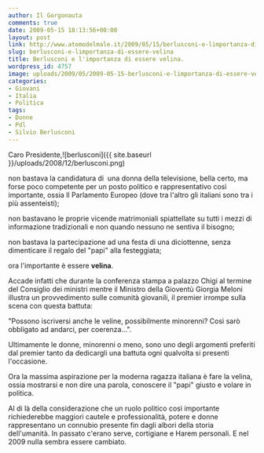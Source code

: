 ```yaml
---
author: Il Gorgonauta
comments: true
date: 2009-05-15 18:13:56+00:00
layout: post
link: http://www.atomodelmale.it/2009/05/15/berlusconi-e-limportanza-di-essere-velina/
slug: berlusconi-e-limportanza-di-essere-velina
title: Berlusconi e l'importanza di essere velina.
wordpress_id: 4757
image: uploads/2009/05/2009-05-15-berlusconi-e-limportanza-di-essere-velina.jpg
categories:
- Giovani
- Italia
- Politica
tags:
- Donne
- Pdl
- Silvio Berlusconi
---
```


Caro Presidente,![berlusconi]({{ site.baseurl }}/uploads/2008/12/berlusconi.png)

non bastava la candidatura di  una donna della televisione, bella certo, ma forse poco competente per un posto politico e rappresentativo così importante, ossia Il Parlamento Europeo (dove tra l'altro gli italiani sono tra i più assenteisti);

non bastavano le proprie vicende matrimoniali spiattellate su tutti i mezzi di informazione tradizionali e non quando nessuno ne sentiva il bisogno;

non bastava la partecipazione ad una festa di una diciottenne, senza dimenticare il regalo del "papi" alla festeggiata;

ora l'importante è essere **velina**.

Accade infatti che durante la conferenza stampa a palazzo Chigi al termine del Consiglio dei ministri mentre il Ministro della Gioventù Giorgia Meloni illustra un provvedimento sulle comunità giovanili, il premier irrompe sulla scena con questa battuta:

"Possono iscriversi anche le veline, possibilmente minorenni? Così sarò obbligato ad andarci, per coerenza...".

Ultimamente le donne, minorenni o meno, sono uno degli argomenti preferiti dal premier tanto da dedicargli una battuta ogni qualvolta si presenti l'occasione.

Ora la massima aspirazione per la moderna ragazza italiana è fare la velina, ossia mostrarsi e non dire una parola, conoscere il "papi" giusto e volare in politica.

Al di là della considerazione che un ruolo politico così importante richiederebbe maggiori cautele e professionalità, potere e donne rappresentano un connubio presente fin dagli albori della storia dell'umanità. In passato c'erano serve, cortigiane e Harem personali. E nel 2009 nulla sembra essere cambiato.
